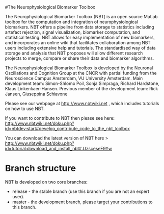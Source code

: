 #The Neurophysiological Biomarker Toolbox

The Neurophysiological Biomarker Toolbox (NBT) is an open source Matlab toolbox for the computation and integration of neurophysiological biomarkers. NBT offers a pipeline from data storage to statistics including artefact rejection, signal visualization, biomarker computation, and statistical testing. NBT allows for easy implementation of new biomarkers, and incorporates an online wiki that facilitates collaboration among NBT users including extensive help and tutorials. The standardised way of data storage and analysis that NBT proposes will allow different research projects to merge, compare or share their data and biomarker algorithms.

The Neurophysiological Biomarker Toolbox is developed by the Neuronal Oscillations and Cognition Group at the CNCR with partial funding from the Neuroscience Campus Amsterdam, VU University Amsterdam.
Main development team: Simon-Shlomo Poil, Sonja Simpraga, Richard Hardstone, Klaus Linkenkaer-Hansen. 
Previous member of the development team: Rick Jansen, Giuseppina Schiavone

Please see our webpage at http://www.nbtwiki.net , which includes tutorials on how to use NBT.


If you want to contribute to NBT then please see here: http://www.nbtwiki.net/doku.php?id=nbtdev:start#develop_contribute_code_to_the_nbt_toolbox

 You can download the latest version of NBT here > http://www.nbtwiki.net/doku.php?id=tutorial:download_and_install_nbt#.UzsceseF9Yw

# Branch structure

NBT is developed on two core branches:
 * release - the stable branch (use this branch if you are not an expert user). 
 * master  - the development branch, please target your contributions to this branch. 
 
 
 
 
 





